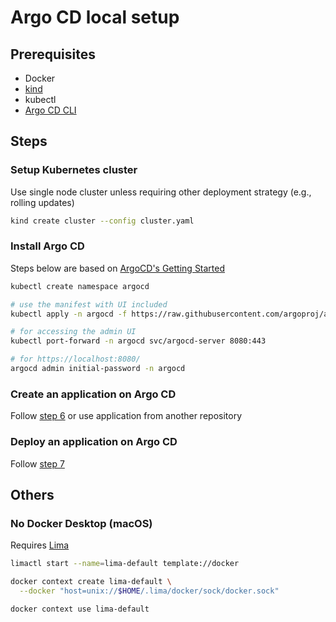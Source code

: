# Argo CD local setup

## Prerequisites

- Docker
- [kind](https://kind.sigs.k8s.io/) 
- kubectl
- [Argo CD CLI](https://argo-cd.readthedocs.io/en/stable/cli_installation/) 


## Steps

### Setup Kubernetes cluster

Use single node cluster unless requiring other deployment strategy (e.g., rolling updates)

```sh
kind create cluster --config cluster.yaml
```

### Install Argo CD

Steps below are based on [ArgoCD's Getting Started](https://argo-cd.readthedocs.io/en/stable/getting_started/) 

```sh
kubectl create namespace argocd

# use the manifest with UI included
kubectl apply -n argocd -f https://raw.githubusercontent.com/argoproj/argo-cd/stable/manifests/install.yaml

# for accessing the admin UI
kubectl port-forward -n argocd svc/argocd-server 8080:443

# for https://localhost:8080/
argocd admin initial-password -n argocd
```

### Create an application on Argo CD

Follow [step 6](https://argo-cd.readthedocs.io/en/stable/getting_started/#6-create-an-application-from-a-git-repository) or use application from another repository

### Deploy an application on Argo CD

Follow [step 7](https://argo-cd.readthedocs.io/en/stable/getting_started/#7-sync-deploy-the-application)

## Others

### No Docker Desktop (macOS)

Requires [Lima](https://lima-vm.io/)

```sh
limactl start --name=lima-default template://docker

docker context create lima-default \
  --docker "host=unix://$HOME/.lima/docker/sock/docker.sock"

docker context use lima-default
```
